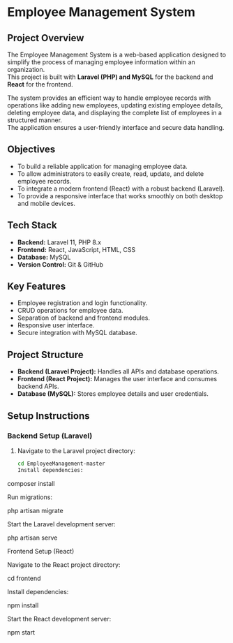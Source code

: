 # Employee Management System

## Project Overview
The Employee Management System is a web-based application designed to simplify the process of managing employee information within an organization.  
This project is built with **Laravel (PHP) and MySQL** for the backend and **React** for the frontend.  

The system provides an efficient way to handle employee records with operations like adding new employees, updating existing employee details, deleting employee data, and displaying the complete list of employees in a structured manner.  
The application ensures a user-friendly interface and secure data handling.

## Objectives
- To build a reliable application for managing employee data.
- To allow administrators to easily create, read, update, and delete employee records.
- To integrate a modern frontend (React) with a robust backend (Laravel).
- To provide a responsive interface that works smoothly on both desktop and mobile devices.

## Tech Stack
- **Backend:** Laravel 11, PHP 8.x  
- **Frontend:** React, JavaScript, HTML, CSS  
- **Database:** MySQL  
- **Version Control:** Git & GitHub  

## Key Features
- Employee registration and login functionality.  
- CRUD operations for employee data.  
- Separation of backend and frontend modules.  
- Responsive user interface.  
- Secure integration with MySQL database.  

## Project Structure
- **Backend (Laravel Project):** Handles all APIs and database operations.  
- **Frontend (React Project):** Manages the user interface and consumes backend APIs.  
- **Database (MySQL):** Stores employee details and user credentials.  

## Setup Instructions

### Backend Setup (Laravel)
1. Navigate to the Laravel project directory:  
   ```bash
   cd EmployeeManagement-master
   Install dependencies:

composer install


Run migrations:

php artisan migrate


Start the Laravel development server:

php artisan serve

Frontend Setup (React)

Navigate to the React project directory:

cd frontend


Install dependencies:

npm install


Start the React development server:

npm start
